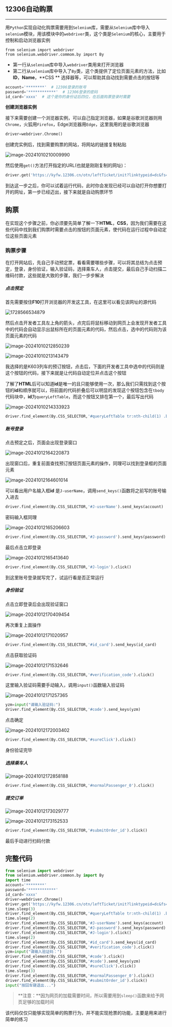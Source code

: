 ## 12306自动购票

---

用`Python`实现自动化购票需要用到`Selenium`库，需要从`Selenium`库中导入`selenium`模块，用该模块中的`webdriver`类，这个类是`Selenium`的核心，主要用于控制和启动浏览器实例

```Py
from selenium import webdriver
from selenium.webdriver.commom.by import By
```

- 第一行从`selenium`库中导入`webdriver`类用来打开浏览器
- 第二行从`selenium`库中导入了`By`类，这个类提供了定位页面元素的方法，比如**ID**，**Name**，**CSS ** 选择器等，可以帮助其自动找到需要点击的按钮等

```py
account='********'  # 12306登录的账号
password='************'  # 12306登录的密码
id_card='xxxx'  # 这个是你的身份证后四位，在后面购票登录时需要
```

**创建浏览器实例**

接下来需要创建一个浏览器实例，可以自己指定浏览器，如果是谷歌浏览器则用`Chrome`，火狐用`Firefox`，Edge浏览器用`Edge`，这里我用的是谷歌浏览器

```py
driver=webdriver.Chrome()
```

创建完实例后，找到需要购票的网站，将网站的链接复制粘贴

![image-20241010210009990](..\image\image-20241010210009990.png)

然后使用`get()`方法打开指定的URL(也就是刚刚复制的网址)：

```py
driver.get('https://kyfw.12306.cn/otn/leftTicket/init?linktypeid=dc&fs=%E5%A4%AA%E5%8E%9F%E5%8D%97,TNV&ts=%E8%BF%90%E5%9F%8E%E5%8C%97,ABV&date=2024-10-12&flag=N,N,Y')
```

到达这一步之后，你可以试着运行代码，此时你会发现已经可以自动打开你想要打开的网址，第一步已经迈出，接下来就是自动购票环节

## 购票

在实现这个步骤之前，你必须要先简单了解一下**HTML**，**CSS**，因为我们需要在这些代码中找到我们购票时需要点击的按钮的页面元素，使代码在运行过程中自动定位这些页面元素

### 购票步骤

在打开网站后，先自己手动预定票，看看需要哪些步骤，可以将其总结为点击预定，登录，身份验证，输入验证码，选择乘车人，点击提交，最后自己手动扫描二维码付款，这些就是大致的步骤，我们一步步解决

##### 点击预定

首先需要按住**F10**打开浏览器的开发这工具，在这里可以看见该网址的源代码

![1728566534879](..\image\f01aaf3d8258f7fa004e30965f9485e.png)

然后点击开发者工具左上角的箭头，点完后将鼠标移动到网页上会发现开发者工具中的代码会自动显示出鼠标所在的页面元素的代码，然后点击，选中的代码则为该页面元素的代码

![image-20241010212850239](..\image\image-20241010212850239.png)

![image-20241010213143479](..\image\image-20241010213143479.png)

我选择的是K603列车的预订按钮，点击后，下面的开发者工具中选中的代码则是这个按钮的代码，接下来就是让代码自动定位并点击这个按钮

了解了**HTML**后可以知道**id**是唯一的且只能够使用一次，那么我们只需找到这个按钮的**id**和顺序就可以，将前面的代码折叠后可以明显的发现这个按钮包含在`tbody`代码块中，**id**为`queryLeftTable`，而这个按钮又排在第一个，最后写出代码

![image-20241010214333923](..\image\image-20241010214333923.png)

```python
driver.find_element(By.CSS_SELECTOR,'#queryLeftTable tr:nth-child(1) .btn72').click()账号登录
```

##### 账号登录

点击预定之后，页面会出现登录窗口

![image-20241012164220873](..\image\image-20241012164220873.png)

出现窗口后，重复前面查找预订按钮页面元素的操作，同理可以找到登录框的页面元素

![image-20241012164601014](..\image\image-20241012164601014.png)

可以看出用户名输入框**id** 是`J-userName`，调用`send_keys()`函数将之前写的账号输入进去

```python
driver.find_element(By.CSS_SELECTOR,'#J-userName').send_keys(account)
```

密码输入框同理

![image-20241012165206603](..\image\image-20241012165206603.png)

```python
driver.find_element(By.CSS_SELECTOR,'#J-password').send_keys(password)
```

最后点击立即登录

![image-20241012165413640](..\image\image-20241012165413640.png)

```python
driver.find_element(By.CSS_SELECTOR,'#J-login').click()
```

到这里账号登录就写完了，试运行看是否正常运行

##### 身份验证

点击立即登录后会出现验证窗口

![image-20241012170409454](..\image\image-20241012170409454.png)

再次重复上面操作

![image-20241012171020957](..\image\image-20241012171020957.png)

```python
driver.find_element(By.CSS_SELECTOR,'#id_card').send_keys(id_card)
```

点击获取验证码

![image-20241012171532646](..\image\image-20241012171532646.png)

```python
driver.find_element(By.CSS_SELECTOR,'#verification_code').click()
```

这里输入验证码需要手动输入，调用`input()`函数输入验证码

![image-20241012171257365](..\image\image-20241012171257365.png)

```py
yzm=input("请输入验证码:")
driver.find_element(By.CSS_SELECTOR,'#code').send_keys(yzm)
```

点击确定

![image-20241012172003402](..\image\image-20241012172003402.png)

```py
driver.find_element(By.CSS_SELECTOR,'#sureClick').click()
```

身份验证完毕

##### 选择乘车人

![image-20241012172858188](..\image\image-20241012172858188.png)

```py
driver.find_element(By.CSS_SELECTOR,'#normalPassenger_0').click()
```

##### 提交订单

![image-20241012173029777](..\image\image-20241012173029777.png)


![image-20241012173152533](..\image\image-20241012173152533.png)

```py
driver.find_element(By.CSS_SELECTOR,'#submitOrder_id').click()
```

最后手动进行扫码付款

## 完整代码

```python
from selenium import webdriver
from selenium.webdriver.common.by import By
import time
account='********'
password='************'
id_card='xxxx'
driver=webdriver.Chrome()
driver.get('https://kyfw.12306.cn/otn/leftTicket/init?linktypeid=dc&fs=%E5%A4%AA%E5%8E%9F%E5%8D%97,TNV&ts=%E8%BF%90%E5%9F%8E%E5%8C%97,ABV&date=2024-10-12&flag=N,N,Y')
time.sleep(3)
driver.find_element(By.CSS_SELECTOR,'#queryLeftTable tr:nth-child(1) .btn72').click()
time.sleep(2)
driver.find_element(By.CSS_SELECTOR,'#J-userName').send_keys(account)
driver.find_element(By.CSS_SELECTOR,'#J-password').send_keys(password)
driver.find_element(By.CSS_SELECTOR,'#J-login').click()
time.sleep(2)
driver.find_element(By.CSS_SELECTOR,'#id_card').send_keys(id_card)
driver.find_element(By.CSS_SELECTOR,'#verification_code').click()
yzm=input("请输入验证码：")
driver.find_element(By.CSS_SELECTOR,'#code').click()
driver.find_element(By.CSS_SELECTOR,'#code').send_keys(yzm)
driver.find_element(By.CSS_SELECTOR,'#sureClick').click()
time.sleep(3)
driver.find_element(By.CSS_SELECTOR,'#normalPassenger_0').click()
driver.find_element(By.CSS_SELECTOR,'#submitOrder_id').click()
input("按回车键退出...")
```

> **注意：**因为网页的加载需要时间，所以需要用到`sleep()`函数来给予网页足够的加载时间

该代码仅仅只能够实现简单的购票行为，并不能实现抢票的功能，主要是用来进行简单的练习